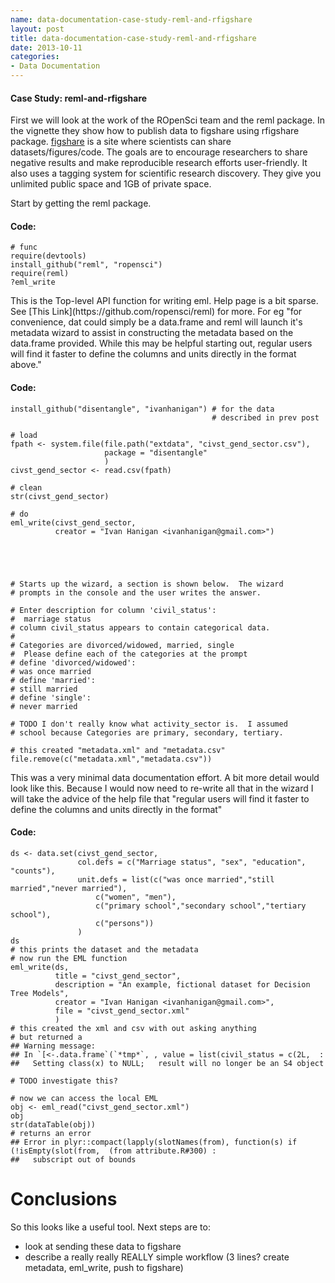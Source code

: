 ```yaml
---
name: data-documentation-case-study-reml-and-rfigshare
layout: post
title: data-documentation-case-study-reml-and-rfigshare
date: 2013-10-11
categories:
- Data Documentation
---
```


#### Case Study: reml-and-rfigshare
First we will look at the work of the ROpenSci team and the reml
package.  In the vignette they show how to publish data to figshare
using rfigshare package.  [figshare](http://figshare.com/) is a site
where scientists can share datasets/figures/code. The goals are to
encourage researchers to share negative results and make reproducible
research efforts user-friendly. It also uses a tagging system for
scientific research discovery. They give you unlimited public space
and 1GB of private space.  

Start by getting the reml package.

#### Code:
    # func
    require(devtools)
    install_github("reml", "ropensci")
    require(reml)
    ?eml_write
<p></p>
This is the Top-level API function for writing eml.  Help page is a bit sparse.  See [This Link](https://github.com/ropensci/reml) for more.  For eg "for convenience, dat could simply be a data.frame and reml will launch it's metadata wizard to assist in constructing the metadata based on the data.frame provided. While this may be helpful starting out, regular users will find it faster to define the columns and units directly in the format above."


#### Code:
    install_github("disentangle", "ivanhanigan") # for the data
                                                 # described in prev post

    # load
    fpath <- system.file(file.path("extdata", "civst_gend_sector.csv"),
                         package = "disentangle"
                         )
    civst_gend_sector <- read.csv(fpath)

    # clean
    str(civst_gend_sector)

    # do
    eml_write(civst_gend_sector,
              creator = "Ivan Hanigan <ivanhanigan@gmail.com>")


              


    # Starts up the wizard, a section is shown below.  The wizard
    # prompts in the console and the user writes the answer.

    # Enter description for column 'civil_status':
    #  marriage status
    # column civil_status appears to contain categorical data.
    #  
    # Categories are divorced/widowed, married, single
    #  Please define each of the categories at the prompt
    # define 'divorced/widowed':
    # was once married
    # define 'married':
    # still married
    # define 'single':
    # never married

    # TODO I don't really know what activity_sector is.  I assumed
    # school because Categories are primary, secondary, tertiary.

    # this created "metadata.xml" and "metadata.csv"
    file.remove(c("metadata.xml","metadata.csv"))
<p></p>  
This was a very minimal data documentation effort.  A bit more detail would look like this.  Because I would now need to re-write all that in the wizard I will take the advice of the help file that "regular users will find it faster to define the columns and units directly in the format"

#### Code:
    ds <- data.set(civst_gend_sector,
                   col.defs = c("Marriage status", "sex", "education", "counts"),
                   unit.defs = list(c("was once married","still married","never married"),
                       c("women", "men"),
                       c("primary school","secondary school","tertiary school"),
                       c("persons"))
                   )
    ds
    # this prints the dataset and the metadata
    # now run the EML function
    eml_write(ds, 
              title = "civst_gend_sector",  
              description = "An example, fictional dataset for Decision Tree Models",
              creator = "Ivan Hanigan <ivanhanigan@gmail.com>",
              file = "civst_gend_sector.xml"
              )
    # this created the xml and csv with out asking anything
    # but returned a
    ## Warning message:
    ## In `[<-.data.frame`(`*tmp*`, , value = list(civil_status = c(2L,  :
    ##   Setting class(x) to NULL;   result will no longer be an S4 object

    # TODO investigate this?

    # now we can access the local EML
    obj <- eml_read("civst_gend_sector.xml")
    obj 
    str(dataTable(obj))
    # returns an error
    ## Error in plyr::compact(lapply(slotNames(from), function(s) if (!isEmpty(slot(from,  (from attribute.R#300) : 
    ##   subscript out of bounds
<p></p>

# Conclusions
So this looks like a useful tool.  Next steps are to:
- look at sending these data to figshare
- describe a really really REALLY simple workflow (3 lines? create metadata, eml_write, push to figshare)
